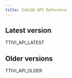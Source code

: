 ```yaml
---
title: IndiGO API Reference
---
```


## Latest version

TTIVI_API_LATEST

## Older versions

TTIVI_API_OLDER
